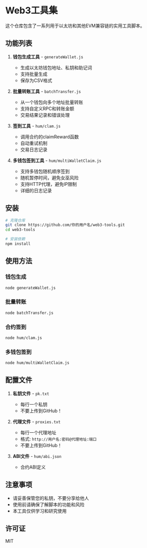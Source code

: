# Web3工具集

这个仓库包含了一系列用于以太坊和其他EVM兼容链的实用工具脚本。

## 功能列表

1. **钱包生成工具** - `generateWallet.js`
   - 生成以太坊钱包地址、私钥和助记词
   - 支持批量生成
   - 保存为CSV格式

2. **批量转账工具** - `batchTransfer.js`
   - 从一个钱包向多个地址批量转账
   - 支持自定义RPC和转账金额
   - 交易结果记录和错误处理

3. **签到工具** - `hum/clam.js`
   - 调用合约的claimReward函数
   - 自动重试机制
   - 交易日志记录

4. **多钱包签到工具** - `hum/multiWalletClaim.js`
   - 支持多钱包随机顺序签到
   - 随机暂停时间，避免女巫风险
   - 支持HTTP代理，避免IP限制
   - 详细的日志记录

## 安装

```bash
# 克隆仓库
git clone https://github.com/你的用户名/web3-tools.git
cd web3-tools

# 安装依赖
npm install
```

## 使用方法

### 钱包生成

```bash
node generateWallet.js
```

### 批量转账

```bash
node batchTransfer.js
```

### 合约签到

```bash
node hum/clam.js
```

### 多钱包签到

```bash
node hum/multiWalletClaim.js
```

## 配置文件

1. **私钥文件** - `pk.txt`
   - 每行一个私钥
   - 不要上传到GitHub！

2. **代理文件** - `proxies.txt`
   - 每行一个代理地址
   - 格式: `http://用户名:密码@代理地址:端口`
   - 不要上传到GitHub！

3. **ABI文件** - `hum/abi.json`
   - 合约ABI定义

## 注意事项

- 请妥善保管您的私钥，不要分享给他人
- 使用前请确保了解脚本的功能和风险
- 本工具仅供学习和研究使用

## 许可证

MIT
